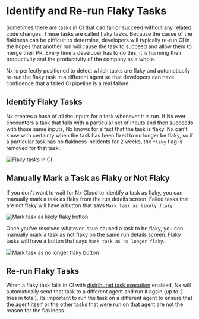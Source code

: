 # Identify and Re-run Flaky Tasks

Sometimes there are tasks in CI that can fail or succeed without any related code changes. These tasks are called flaky tasks. Because the cause of the flakiness can be difficult to determine, developers will typically re-run CI in the hopes that another run will cause the task to succeed and allow them to merge their PR. Every time a developer has to do this, it is harming their productivity and the productivity of the company as a whole.

Nx is perfectly positioned to detect which tasks are flaky and automatically re-run the flaky task in a different agent so that developers can have confidence that a failed CI pipeline is a real failure.

## Identify Flaky Tasks

Nx creates a hash of all the inputs for a task whenever it is run. If Nx ever encounters a task that fails with a particular set of inputs and then succeeds with those same inputs, Nx knows for a fact that the task is flaky. Nx can't know with certainty when the task has been fixed to no longer be flaky, so if a particular task has no flakiness incidents for 2 weeks, the `flaky` flag is removed for that task.

![Flaky tasks in CI](/nx-cloud/features/flaky-tasks-ci.png)

## Manually Mark a Task as Flaky or Not Flaky

If you don't want to wait for Nx Cloud to identify a task as flaky, you can manually mark a task as flaky from the run details screen. Failed tasks that are not flaky will have a button that says `Mark task as likely flaky`.

![Mark task as likely flaky button](/nx-cloud/features/mark-task-as-likely-flaky.png)

Once you've resolved whatever issue caused a task to be flaky, you can manually mark a task as not flaky on the same run details screen. Flaky tasks will have a button that says `Mark task as no longer flaky`.

![Mark task as no longer flaky button](/nx-cloud/features/mark-task-as-no-longer-flaky.png)

## Re-run Flaky Tasks

When a flaky task fails in CI with [distributed task execution](/ci/features/distribute-task-execution) enabled, Nx will automatically send that task to a different agent and run it again (up to 2 tries in total). Its important to run the task on a different agent to ensure that the agent itself or the other tasks that were run on that agent are not the reason for the flakiness.
